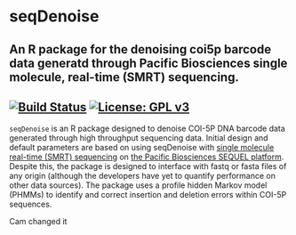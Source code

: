 # seqDenoise 
## An R package for the denoising coi5p barcode data generatd through Pacific Biosciences single molecule, real-time (SMRT) sequencing.
[![Build Status](https://travis-ci.com/CNuge/seqdenoise.svg?token=H6eQaqsE1kLqYX3zZ1Xz&branch=master)](https://travis-ci.com/CNuge/seqdenoise)
[![License: GPL v3](https://img.shields.io/badge/License-GPL%20v3-blue.svg)](http://www.gnu.org/licenses/gpl-3.0)
--------------------------------------------------------

`seqDenoise` is an R package designed to denoise COI-5P DNA barcode data generated through high throughput sequencing data. Initial design and default parameters are based on using seqDenoise with [single molecule real-time (SMRT) sequencing](https://www.pacb.com/smrt-science/smrt-sequencing/) on [the Pacific Biosciences SEQUEL platform](https://www.pacb.com/products-and-services/sequel-system/). Despite this, the package is designed to interface with fastq or fasta files of any origin (although the developers have yet to quantify performance on other data sources). The package uses a profile hidden Markov model (PHMMs) to identify and correct insertion and deletion errors within COI-5P sequences.







Cam changed it 








